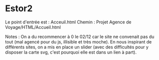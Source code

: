 # Estor2
Le point d'entrée est : Acceuil.html 
Chemin : Projet Agence de Voyage/HTML/Accueil.html

Notes :
On a du recommencer à 0 le 02/12 car le site ne convenait pas du tout (mal agencé pour du js, illisible et très moche).
En nous inspirant de différents sites, on a mis en place un slider (avec des difficultés pour y disposer la carte svg, c'est pourquoi elle est dans un lien à part).
